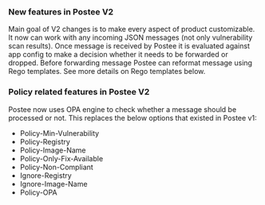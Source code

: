 ### New features in Postee V2
Main goal of V2 changes is to make every aspect of product customizable. It now can work with any incoming JSON messages (not only vulnerability scan results). Once message is received by Postee it is evaluated against app config to make a decision whether it needs to be forwarded or dropped. Before forwarding message Postee can reformat message using Rego templates. See more details on Rego templates below.

### Policy related features in Postee V2
Postee now uses OPA engine to check whether a message should be processed or not. This replaces the below options that existed in Postee v1:
- Policy-Min-Vulnerability
- Policy-Registry
- Policy-Image-Name
- Policy-Only-Fix-Available
- Policy-Non-Compliant
- Ignore-Registry
- Ignore-Image-Name
- Policy-OPA